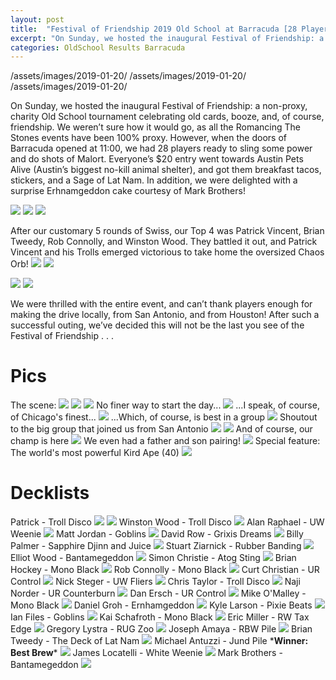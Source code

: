 ```yaml
---
layout: post
title:  "Festival of Friendship 2019 Old School at Barracuda [28 Players]"
excerpt: "On Sunday, we hosted the inaugural Festival of Friendship: a non-proxy, charity Old School tournament celebrating old cards, booze, and, of course, friendship."
categories: OldSchool Results Barracuda
---
```


/assets/images/2019-01-20/
/assets/images/2019-01-20/
/assets/images/2019-01-20/

On Sunday, we hosted the inaugural Festival of Friendship: a non-proxy, charity Old School tournament celebrating old cards, booze, and, of course, friendship. We weren’t sure how it would go, as all the Romancing The Stones events have been 100% proxy. However, when the doors of Barracuda opened at 11:00, we had 28 players ready to sling some power and do shots of Malort. Everyone’s $20 entry went towards Austin Pets Alive (Austin’s biggest no-kill animal shelter), and got them breakfast tacos, stickers, and a Sage of Lat Nam. In addition, we were delighted with a surprise Erhnamgeddon cake courtesy of Mark Brothers!

![](/assets/images/2019-01-20/jpg)
![](/assets/images/2019-01-20/2.jpg)
![](/assets/images/2019-01-20/3.jpg)

After our customary 5 rounds of Swiss, our Top 4 was Patrick Vincent, Brian Tweedy, Rob Connolly, and Winston Wood. They battled it out, and Patrick Vincent and his Trolls emerged victorious to take home the oversized Chaos Orb!
![](/assets/images/2019-01-20/4.jpg)
![](/assets/images/2019-01-20/5.jpg)

![](/assets/images/2019-01-20/standings_jpg)
![](/assets/images/2019-01-/standings_2.jpg)

We were thrilled with the entire event, and can’t thank players enough for making the drive locally, from San Antonio, and from Houston! After such a successful outing, we’ve decided this will not be the last you see of the Festival of Friendship . . .

# Pics

The scene:
![](/assets/images/2019-01-20/6.jpg)
![](/assets/images/2019-01-20/7.jpg)
![](/assets/images/2019-01-20/8.jpg)
No finer way to start the day...
![](/assets/images/2019-01-20/9.jpg)
...I speak, of course, of Chicago's finest...
![](/assets/images/2019-01-20/10.jpg)
...Which, of course, is best in a group
![](/assets/images/2019-01-20/1jpg)
Shoutout to the big group that joined us from San Antonio
![](/assets/images/2019-01-20/12.jpg)
![](/assets/images/2019-01-20/13.jpg)
And of course, our champ is here
![](/assets/images/2019-01-20/14.jpg)
We even had a father and son pairing!
![](/assets/images/2019-01-20/15.jpg)
Special feature: The world's most powerful Kird Ape (40)
![](/assets/images/2019-01-20/16.jpg)

# Decklists

Patrick - Troll Disco
![](/assets/images/2019-01-20/deck-1.jpg)
![](/assets/images/2019-01-20/deck-1a.jpg)
Winston Wood - Troll Disco
![](/assets/images/2019-01-20/deck-2jpg)
Alan Raphael - UW Weenie
![](/assets/images/2019-01-20/deck-3.jpg)
Matt Jordan - Goblins
![](/assets/images/2019-01-20/deck-4.jpg)
David Row - Grixis Dreams
![](/assets/images/2019-01-20/deck-5.jpg)
Billy Palmer - Sapphire Djinn and Juice
![](/assets/images/2019-01-20/deck-6.jpg)
Stuart Ziarnick - Rubber Banding
![](/assets/images/2019-01-20/deck-7.jpg)
Elliot Wood - Bantamegeddon
![](/assets/images/2019-01-20/deck-8.jpg)
Simon Christie - Atog Sting
![](/assets/images/2019-01-20/deck-9.jpg)
Brian Hockey - Mono Black
![](/assets/images/2019-01-20/deck-10.jpg)
Rob Connolly - Mono Black
![](/assets/images/2019-01-20/deck-11jpg)
Curt Christian - UR Control
![](/assets/images/2019-01-20/deck-12.jpg)
Nick Steger - UW Fliers
![](/assets/images/2019-01-20/deck-13.jpg)
Chris Taylor - Troll Disco
![](/assets/images/2019-01-20/deck-14.jpg)
Naji Norder - UR Counterburn
![](/assets/images/2019-01-20/deck-15.jpg)
Dan Ersch - UR Control
![](/assets/images/2019-01-20/deck-16.jpg)
Mike O'Malley - Mono Black
![](/assets/images/2019-01-20/deck-17.jpg)
Daniel Groh - Ernhamgeddon
![](/assets/images/2019-01-20/deck-18.jpg)
Kyle Larson - Pixie Beats
![](/assets/images/2019-01-20/deck-19.jpg)
Ian Files - Goblins
![](/assets/images/2019-01-20/deck-20.jpg)
Kai Schafroth - Mono Black
![](/assets/images/2019-01-20/deck-21jpg)
Eric Miller - RW Tax Edge
![](/assets/images/2019-01-20/deck-22.jpg)
Gregory Lystra - RUG Zoo
![](/assets/images/2019-01-20/deck-23.jpg)
Joseph Amaya - RBW Pile
![](/assets/images/2019-01-20/deck-24.jpg)
Brian Tweedy - The Deck of Lat Nam
![](/assets/images/2019-01-20/deck-25.jpg)
Michael Antuzzi - Jund Pile \***Winner: Best Brew**\*
![](/assets/images/2019-01-20/deck-26.jpg)
James Locatelli - White Weenie
![](/assets/images/2019-01-20/deck-27.jpg)
Mark Brothers - Bantamegeddon
![](/assets/images/2019-01-20/deck-28.jpg)
